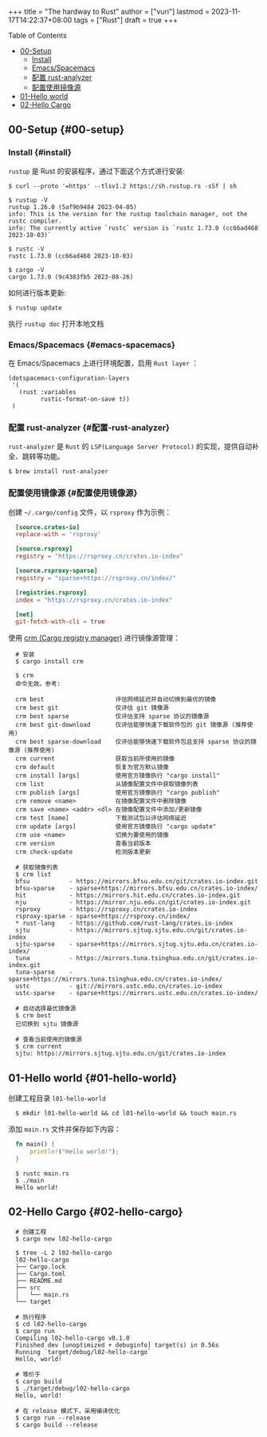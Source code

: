 +++
title = "The hardway to Rust"
author = ["vuri"]
lastmod = 2023-11-17T14:22:37+08:00
tags = ["Rust"]
draft = true
+++

<div class="ox-hugo-toc toc">

<div class="heading">Table of Contents</div>

- [00-Setup](#00-setup)
    - [Install](#install)
    - [Emacs/Spacemacs](#emacs-spacemacs)
    - [配置 rust-analyzer](#配置-rust-analyzer)
    - [配置使用镜像源](#配置使用镜像源)
- [01-Hello world](#01-hello-world)
- [02-Hello Cargo](#02-hello-cargo)

</div>
<!--endtoc-->


## 00-Setup {#00-setup}


### Install {#install}

`rustup` 是 Rust 的安装程序，通过下面这个方式进行安装:

```shell
$ curl --proto '=https' --tlsv1.2 https://sh.rustup.rs -sSf | sh

$ rustup -V
rustup 1.26.0 (5af9b9484 2023-04-05)
info: This is the version for the rustup toolchain manager, not the rustc compiler.
info: The currently active `rustc` version is `rustc 1.73.0 (cc66ad468 2023-10-03)`

$ rustc -V
rustc 1.73.0 (cc66ad468 2023-10-03)

$ cargo -V
cargo 1.73.0 (9c4383fb5 2023-08-26)
```

如何进行版本更新:

```shell
$ rustup update
```

执行 `rustup doc` 打开本地文档


### Emacs/Spacemacs {#emacs-spacemacs}

在 Emacs/Spacemacs 上进行环境配置，启用 `Rust layer` ：

```emacs-lisp
(dotspacemacs-configuration-layers
 '(
   (rust :variables
         rustic-format-on-save t))
 )
```


### 配置 rust-analyzer {#配置-rust-analyzer}

`rust-analyzer` 是 `Rust` 的 `LSP(Language Server Protocol)` 的实现，提供自动补全、跳转等功能。

```shell
$ brew install rust-analyzer
```


### 配置使用镜像源 {#配置使用镜像源}

创建 `~/.cargo/config` 文件，以 `rsproxy` 作为示例：

```toml
  [source.crates-io]
  replace-with = 'rsproxy'

  [source.rsproxy]
  registry = "https://rsproxy.cn/crates.io-index"

  [source.rsproxy-sparse]
  registry = "sparse+https://rsproxy.cn/index/"

  [registries.rsproxy]
  index = "https://rsproxy.cn/crates.io-index"

  [net]
  git-fetch-with-cli = true
```

使用 [crm (Cargo registry manager)](https://github.com/wtklbm/crm) 进行镜像源管理：

```shell
  # 安装
  $ cargo install crm

  $ crm
  命令无效。参考:

  crm best                    评估网络延迟并自动切换到最优的镜像
  crm best git                仅评估 git 镜像源
  crm best sparse             仅评估支持 sparse 协议的镜像源
  crm best git-download       仅评估能够快速下载软件包的 git 镜像源 (推荐使用)
  crm best sparse-download    仅评估能够快速下载软件包且支持 sparse 协议的镜像源 (推荐使用)
  crm current                 获取当前所使用的镜像
  crm default                 恢复为官方默认镜像
  crm install [args]          使用官方镜像执行 "cargo install"
  crm list                    从镜像配置文件中获取镜像列表
  crm publish [args]          使用官方镜像执行 "cargo publish"
  crm remove <name>           在镜像配置文件中删除镜像
  crm save <name> <addr> <dl> 在镜像配置文件中添加/更新镜像
  crm test [name]             下载测试包以评估网络延迟
  crm update [args]           使用官方镜像执行 "cargo update"
  crm use <name>              切换为要使用的镜像
  crm version                 查看当前版本
  crm check-update            检测版本更新

  # 获取镜像列表
  $ crm list
  bfsu           - https://mirrors.bfsu.edu.cn/git/crates.io-index.git
  bfsu-sparse    - sparse+https://mirrors.bfsu.edu.cn/crates.io-index/
  hit            - https://mirrors.hit.edu.cn/crates.io-index.git
  nju            - https://mirror.nju.edu.cn/git/crates.io-index.git
  rsproxy        - https://rsproxy.cn/crates.io-index
  rsproxy-sparse - sparse+https://rsproxy.cn/index/
  * rust-lang    - https://github.com/rust-lang/crates.io-index
  sjtu           - https://mirrors.sjtug.sjtu.edu.cn/git/crates.io-index
  sjtu-sparse    - sparse+https://mirrors.sjtug.sjtu.edu.cn/crates.io-index/
  tuna           - https://mirrors.tuna.tsinghua.edu.cn/git/crates.io-index.git
  tuna-sparse    - sparse+https://mirrors.tuna.tsinghua.edu.cn/crates.io-index/
  ustc           - git://mirrors.ustc.edu.cn/crates.io-index
  ustc-sparse    - sparse+https://mirrors.ustc.edu.cn/crates.io-index/

  # 自动选择最优镜像源
  $ crm best
  已切换到 sjtu 镜像源

  # 查看当前使用的镜像源
  $ crm current
  sjtu: https://mirrors.sjtug.sjtu.edu.cn/git/crates.io-index
```


## 01-Hello world {#01-hello-world}

创建工程目录 `l01-hello-world`

```shell
  $ mkdir l01-hello-world && cd l01-hello-world && touch main.rs
```

添加 `main.rs` 文件并保存如下内容：

```rust
  fn main() {
      println!("Hello world!");
  }
```

```shell
  $ rustc main.rs
  $ ./main
  Hello world!
```


## 02-Hello Cargo {#02-hello-cargo}

```shell
  # 创建工程
  $ cargo new l02-hello-cargo

  $ tree -L 2 l02-hello-cargo
  l02-hello-cargo
  ├── Cargo.lock
  ├── Cargo.toml
  ├── README.md
  ├── src
  │   └── main.rs
  └── target

  # 执行程序
  $ cd l02-hello-cargo
  $ cargo run
  Compiling l02-hello-cargo v0.1.0
  Finished dev [unoptimized + debuginfo] target(s) in 0.56s
  Running `target/debug/l02-hello-cargo`
  Hello, world!

  # 等价于
  $ cargo build
  $ ./target/debug/l02-hello-cargo
  Hello, world!

  # 在 release 模式下，采用编译优化
  $ cargo run --release
  $ cargo build --release
```
